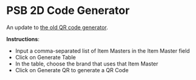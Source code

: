 # PSB 2D Code Generator
An update to [the old QR code generator](https://onotype.github.io/psb-qrgen/).

**Instructions**:

- Input a comma-separated list of Item Masters in the Item Master field
- Click on Generate Table
- In the table, choose the brand that uses that Item Master
- Click on Generate QR to generate a QR Code
